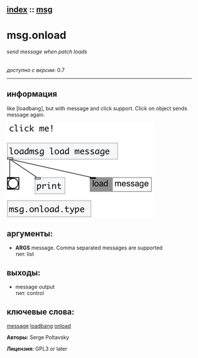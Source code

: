 [index](index.html) :: [msg](category_msg.html)
---

# msg.onload

###### send message when patch loads

*доступно с версии:* 0.7

---


## информация
like [loadbang], but with message and click support. Click on object sends message again.


[![example](../examples/img/msg.onload.jpg)](../examples/pd/msg.onload.pd)



## аргументы:

* **ARGS**
message. Comma separated messages are supported<br>
_тип:_ list<br>









## выходы:

* message output<br>
_тип:_ control



## ключевые слова:

[message](keywords/message.html)
[loadbang](keywords/loadbang.html)
[onload](keywords/onload.html)






**Авторы:** Serge Poltavsky




**Лицензия:** GPL3 or later





